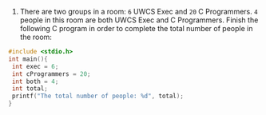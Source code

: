 1. There are two groups in a room: `6` UWCS Exec and `20` C Programmers. `4` people in this room are both
UWCS Exec and C Programmers. Finish the following C program in order to complete the total number
of people in the room:
```C
#include <stdio.h>
int main(){
 int exec = 6;
 int cProgrammers = 20;
 int both = 4;
 int total;
 printf("The total number of people: %d", total);
}
```
